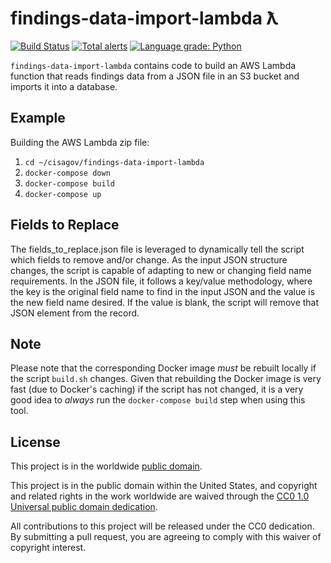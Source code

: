 # findings-data-import-lambda ƛ #

[![Build Status](https://travis-ci.com/mzack5020/findings-data-import-lambda.svg?branch=develop)](https://travis-ci.com/mzack5020/findings-data-import-lambda)
[![Total alerts](https://img.shields.io/lgtm/alerts/g/mzack5020/findings-data-import-lambda.svg?logo=lgtm&logoWidth=18)](https://lgtm.com/projects/g/mzack5020/findings-data-import-lambda/alerts/)
[![Language grade: Python](https://img.shields.io/lgtm/grade/python/g/mzack5020/findings-data-import-lambda.svg?logo=lgtm&logoWidth=18)](https://lgtm.com/projects/g/mzack5020/findings-data-import-lambda/context:python)

`findings-data-import-lambda` contains code to build an AWS Lambda function
that reads findings data from a JSON file in an S3 bucket and imports it
into a database.

## Example ##

Building the AWS Lambda zip file:

1. `cd ~/cisagov/findings-data-import-lambda`
1. `docker-compose down`
1. `docker-compose build`
1. `docker-compose up`

## Fields to Replace ##

The fields_to_replace.json file is leveraged to dynamically tell the script
which fields to remove and/or change. As the input JSON structure changes, the
script is capable of adapting to new or changing field name requirements. In
the JSON file, it follows a key/value methodology, where the key is the
original field name to find in the input JSON and the value is the new field
name desired. If the value is blank, the script will remove that JSON element
from the record.

## Note ##

Please note that the corresponding Docker image _must_ be rebuilt
locally if the script `build.sh` changes.  Given that rebuilding the Docker
image is very fast (due to Docker's caching) if the script has not changed, it
is a very good idea to _always_ run the `docker-compose build` step when
using this tool.

## License ##

This project is in the worldwide [public domain](LICENSE.md).

This project is in the public domain within the United States, and
copyright and related rights in the work worldwide are waived through
the [CC0 1.0 Universal public domain
dedication](https://creativecommons.org/publicdomain/zero/1.0/).

All contributions to this project will be released under the CC0
dedication. By submitting a pull request, you are agreeing to comply
with this waiver of copyright interest.
